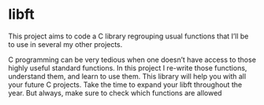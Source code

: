 # libft

This project aims to code a C library regrouping usual functions that I’ll
be to use in several my other projects.

C programming can be very tedious when one doesn’t have access to those highly useful
standard functions. In this project I re-write those functions, understand them,
and learn to use them. This library will help you with all your future C projects.
Take the time to expand your libft throughout the year. But always, make sure to
check which functions are allowed 
